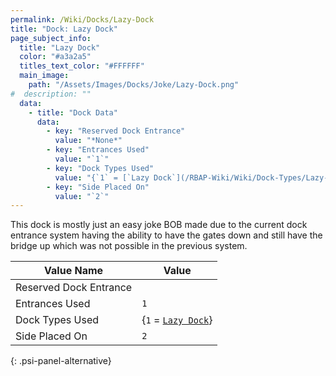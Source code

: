 ```yaml
---
permalink: /Wiki/Docks/Lazy-Dock
title: "Dock: Lazy Dock"
page_subject_info:
  title: "Lazy Dock"
  color: "#a3a2a5"
  titles_text_color: "#FFFFFF"
  main_image:
    path: "/Assets/Images/Docks/Joke/Lazy-Dock.png"
#  description: ""
  data:
    - title: "Dock Data"
      data:
        - key: "Reserved Dock Entrance"
          value: "*None*"
        - key: "Entrances Used"
          value: "`1`"
        - key: "Dock Types Used"
          value: "{`1` = [`Lazy Dock`](/RBAP-Wiki/Wiki/Dock-Types/Lazy-Dock)}"
        - key: "Side Placed On"
          value: "`2`"
---
```


This dock is mostly just an easy joke BOB made due to the current dock entrance system having the ability to have the gates down and still have the bridge up which was not possible in the previous system.

| Value Name             | Value |
|-|-|
| Reserved Dock Entrance |  |
| Entrances Used         | `1` |
| Dock Types Used        | {`1` = [`Lazy Dock`](/RBAP-Wiki/Wiki/Dock-Types/Lazy-Dock)} |
| Side Placed On         | `2` |
{: .psi-panel-alternative}

<img class="dock-image" src="/RBAP-Wiki/Assets/Images/Docks/Joke/Lazy-Dock.png" alt="">
